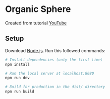 # Organic Sphere

Created from tutorial [YouTube](https://www.youtube.com/watch?v=wKnjP6F6Bnc&ab_channel=BrunoSimon)

## Setup

Download [Node.js](https://nodejs.org/en/download/).
Run this followed commands:

```bash
# Install dependencies (only the first time)
npm install

# Run the local server at localhost:8080
npm run dev

# Build for production in the dist/ directory
npm run build
```
